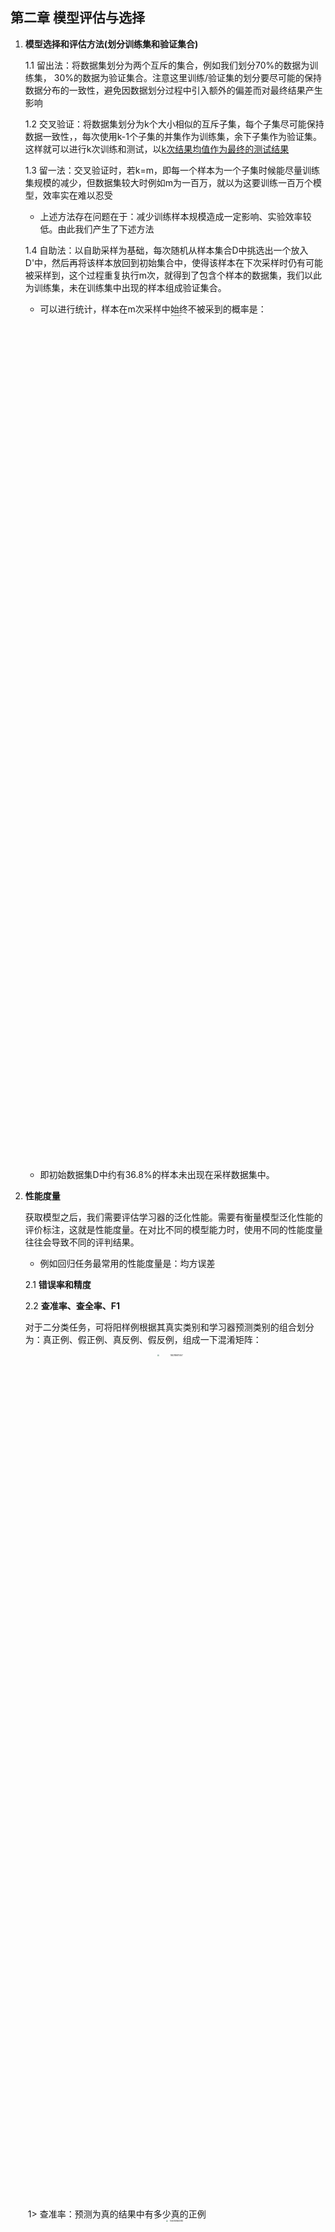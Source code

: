 ## 第二章 模型评估与选择

1. **模型选择和评估方法(划分训练集和验证集合)**

   1.1 留出法：将数据集划分为两个互斥的集合，例如我们划分70%的数据为训练集， 30%的数据为验证集合。注意这里训练/验证集的划分要尽可能的保持数据分布的一致性，避免因数据划分过程中引入额外的偏差而对最终结果产生影响

   1.2 交叉验证：将数据集划分为k个大小相似的互斥子集，每个子集尽可能保持数据一致性，，每次使用k-1个子集的并集作为训练集，余下子集作为验证集。这样就可以进行k次训练和测试，以[k次结果均值作为最终的测试结果](https://zhuanlan.zhihu.com/p/30006720)

   1.3 留一法：交叉验证时，若k=m，即每一个样本为一个子集时候能尽量训练集规模的减少，但数据集较大时例如m为一百万，就以为这要训练一百万个模型，效率实在难以忍受

   * 上述方法存在问题在于：减少训练样本规模造成一定影响、实验效率较低。由此我们产生了下述方法

   1.4 自助法：以自助采样为基础，每次随机从样本集合D中挑选出一个放入D'中，然后再将该样本放回到初始集合中，使得该样本在下次采样时仍有可能被采样到，这个过程重复执行m次，就得到了包含个样本的数据集，我们以此为训练集，未在训练集中出现的样本组成验证集合。

   * 可以进行统计，样本在m次采样中始终不被采到的概率是：
   <div align=center>
   <img src="https://cdn.jsdelivr.net/gh/CallmeZhouxiaolun/Machine-Learning-Nodes@main/pic/1582189256839.png" width="35%" height="35%" alt="1582189256839" style="zoom: 15%;" />
   </div>

     * 即初始数据集D中约有36.8%的样本未出现在采样数据集中。

2. **性能度量**

   ​		获取模型之后，我们需要评估学习器的泛化性能。需要有衡量模型泛化性能的评价标注，这就是性能度量。在对比不同的模型能力时，使用不同的性能度量往往会导致不同的评判结果。

   * 例如回归任务最常用的性能度量是：均方误差

   2.1 **错误率和精度**

   2.2 **查准率、查全率、F1**

   ​		对于二分类任务，可将阳样例根据其真实类别和学习器预测类别的组合划分为：真正例、假正例、真反例、假反例，组成一下混淆矩阵： 
   <div align=center>
   <img src="https://cdn.jsdelivr.net/gh/CallmeZhouxiaolun/Machine-Learning-Nodes@main/pic/1582189811467.png" width="35%" height="35%" alt="1582189811467" style="zoom: 20%;" /> 
   </div>  
   ​	1> 查准率：预测为真的结果中有多少真的正例  
   <div align=center>
   <img src="https://cdn.jsdelivr.net/gh/CallmeZhouxiaolun/Machine-Learning-Nodes@main/pic/1582189869788.png" width="25%" height="25%" alt="1582189869788" style="zoom:20%;" />  
   </div>
   ​	2> 查全率：真正的正例中有多少被预测为正例  
   <div align=center>
   <img src="https://cdn.jsdelivr.net/gh/CallmeZhouxiaolun/Machine-Learning-Nodes@main/pic/1582189924565.png" width="25%" height="25%" alt="1582189924565" style="zoom:20%;" />
   </div>
    * 查准率和查全率是一对矛盾的度量。一般来说查准率高时，查全率往往偏低，而查全率高时，查准率偏低

    * 我们可根据学习器的预测结果对样例进行排序，排在前面的是学习器任务‘最可能’是正例的样本，排在最后一个的是学习器认为‘最不可能’是正例的样本。按此顺序逐个把样本作为正例进行预测，则每次都可以计算查准率、查全率，以查准率、查全率为轴，可以得到查准率-查全率曲线（P-曲线）

      若一个学习器的P-R曲线被另一个学习器的曲线完全包住时，可断言后者的性能优于前者，若出现交叉时则难以区分优劣。

      * 此时一个比较好的评估方法是比较P-R曲线下的面积大小，但该面积难以估算
      * 平衡点：查准率==查全率的取值比较，但过于简单，

      所以更多时候采用F1值

   ​	3> F1: <img src="https://cdn.jsdelivr.net/gh/CallmeZhouxiaolun/Machine-Learning-Nodes@main/pic/1582190778882.png" width="35%" height="35%" alt="1582190778882" style="zoom:20%;" />

   <img src="https://cdn.jsdelivr.net/gh/CallmeZhouxiaolun/Machine-Learning-Nodes@main/pic/1582190880928.png" width="35%" height="35%" alt="1582190880928" style="zoom:20%;" />

   * 若有多个二分类混淆矩阵：例如，进行多次训练/测试，每次得到一个混淆矩阵，或者在多个数据集上训练测试，再或者执行多分类任务，两两类别组合对应一个混淆矩阵。我们需要在n个混淆矩阵上综合考虑查准率、查全率

* <img src="https://cdn.jsdelivr.net/gh/CallmeZhouxiaolun/Machine-Learning-Nodes@main/pic/1582191255012.png" width="35%" height="35%" alt="1582191255012" style="zoom:20%;" />

* <img src="https://cdn.jsdelivr.net/gh/CallmeZhouxiaolun/Machine-Learning-Nodes@main/pic/1582191284498.png" width="35%" height="35%" alt="1582191284498" style="zoom: 20%;" />
  <img src="https://cdn.jsdelivr.net/gh/CallmeZhouxiaolun/Machine-Learning-Nodes@main/pic/1582191313868.png" width="35%" height="35%" alt="1582191313868" style="zoom:20;" />

2.3 **ROC和AUC**

​		很多学习器会为测试样本产生一个实值或者概率预测，然后将这个预测值与一个分类阈值进行比较，若大于阈值则分为正类，否则为反类。也就是说这个实值或概率预测结果的好坏，直接决定了学习器的泛化能力。实际上，根据这个实值或者概率预测结果，我们可以对测试样本进行排序，“最可能”是正例的排在最前面，“最不可能”是正例的排在最后面。这样分类的过程就相当于这个排序中以某个截断点将样本分为两部分，前一部分作为正例，后一部分作为负例。

​		在不同的应用任务中，我们可以根据任务需求来采用不同的截断点，若我们更重视查准率，则可采用排序中考前的位置进行截断，若更重视查全率，则可选择靠后的位置进行截断。因此排序本身的质量好坏，体现了综合考虑学习器在一般情况下泛化性能的好坏。ROC曲线就是从这个角度出发来研究学习器泛化性能的有力工具。

* 与P-R曲线相似，根据学习器的预测结果对样例进行排序，按此顺序逐个把样本作为正例进行预测，每次计算两个重要量的值，分别以他们为横纵坐标作图，就得到了ROC曲线。

* 与P-R曲线采用查准率、查全率作为纵、横轴不同，ROC曲线的纵轴是“真正例率”（TPR），横轴为“假正例率”（FPR）：

  <img src="https://cdn.jsdelivr.net/gh/CallmeZhouxiaolun/Machine-Learning-Nodes@main/pic/1582192863991.png" alt="1582192863991" style="zoom:20%;" />

  简单点说TRP就是真正为正例样本有多少被预测为正例， FPR就是真正为负例样本有多少预测为正例

<img src="https://github.com/CallmeZhouxiaolun/Machine-Learning-Nodes/blob/main/pic/1582193102202.png" alt="1582193102202" style="zoom:20%;" />

  * 在进行学习器的比较时，与P-R图相似，若一个学习器的二ROC曲线被另一个学习器的曲线完全包住，则可断言后者的性能优于前者；若两个学习器的ROC曲线发生交叉，则难以断言。如果一定要进行比较，则较为合理的依据是比较ROC曲线下的面积， 即AUC

    <img src="https://github.com/CallmeZhouxiaolun/Machine-Learning-Nodes/blob/main/pic/1582193389169.png" alt="1582193389169" style="zoom:20%;" />

<img src="https://cdn.jsdelivr.net/gh/CallmeZhouxiaolun/Machine-Learning-Nodes@main/pic/1582193406072.png" alt="1582193406072" style="zoom:20%;" />

<img src="https://cdn.jsdelivr.net/gh/CallmeZhouxiaolun/Machine-Learning-Nodes@main/pic/1582194699486.png" alt="1582194699486" style="zoom:20%;" />

​					上述等式证明可见：[AUC=1-L证明](https://zhuanlan.zhihu.com/p/30006720)

​	2.4 **代价敏感错误率与代价曲线**

​		现实任务中常常会遇到这样的情况：不同类型的错误所造成的后果不同。以二分类任务为例：我们可根据任务的领域知识设定一个“代价矩阵”：

<img src="https://cdn.jsdelivr.net/gh/CallmeZhouxiaolun/Machine-Learning-Nodes@main/pic/1582261300955.png" alt="1582261300955" style="zoom:20%;" />

​		前面介绍的一些性能度量，大都隐式的假设了均等代价。在非均等代价下，我们所希望的不再是简单的最小化错误次数，而是希望最小化“总体代价”。设定代价敏感错误率为：

<img src="https://cdn.jsdelivr.net/gh/CallmeZhouxiaolun/Machine-Learning-Nodes@main/pic/1582261453417.png" alt="1582261453417" style="zoom:20%;" />

​		在非均等代价下，ROC曲线不能直接反映出学习器的期望总体代价，而“代价曲线”则可以达到该目的，代价曲线图的横轴是取值为[0,1]的正例概率代价：

<img src="https://cdn.jsdelivr.net/gh/CallmeZhouxiaolun/Machine-Learning-Nodes@main/pic/1582265405375.png" alt="1582265405375" style="zoom:20%;" />

  * 注意：书中将正例视为0，负例视为1。这里解释一下归一化 <img src="https://www.zhihu.com/equation?tex=p%2Acost_%7B01%7D%2B%281-p%29%2Acost_%7B10%7D" alt="[公式]" style="zoom:80%;" /> ，可以理解为把全部的样本全部判错的代价，即正的全判负，负的全判正的概率代价。没有分类器的期望代价会比这种情况下更糟糕的了，可以保证所得到的P(+)和下面的cost为[0,1]，因此采用这种方式进行归一化。

    纵轴是归一化代价，FPR定义为假正例率，FNR定义为假反例率。

<img src="https://cdn.jsdelivr.net/gh/CallmeZhouxiaolun/Machine-Learning-Nodes@main/pic/1582265867719.png" alt="1582265867719" style="zoom:20%;" />

  * 接下来我们解释一下采用该归一化代价的原因：

    根据对ROC曲线的理解，我们发现一个分类器对应一个阈值 $\eta$ ，每个阈值对应这ROC曲线上一点，即（FPR， TPR）。针对于单个分类器的期望代价，

     <img src="https://cdn.jsdelivr.net/gh/CallmeZhouxiaolun/Machine-Learning-Nodes@main/pic/1611314139(1).png" alt="[公式]" style="zoom:80%;" /> 

    该分类器的期望代价为：    
    $$
    \mathbb{E}[Cost] = \sum_{i=0}^{1}\sum_{j=0}^{1}c_{ij}Pr[decide\ H_j|H_i]Pr[H_i]  
    $$  
    其中， $c_{}ij$ 是代价矩阵，而 $Pr[decide\ H_j|H_i]$ 为条件概率，结合分类结果的混淆矩阵，可得到：  
    $$
    Pr[decide\ H_1|H_0] = FPR  
    Pr[decide\ H_1|H_1] = TPR    
    Pr[decide\ H_0|H_1] = FNR    
    Pr[decide\ H_0|H_0] = TNR    
    $$    
      
    而 $Pr[H_i]$ 为先验概率，其中 $Pr[H_1]=p$ 即为正例概率，负例概率为 $Pr[H_0] =1-Pr[H_1]=1-p$      
    
    将条件概率和先验概率带入到期望代价 $\mathbb{E}[Cost]$ 中，同时 $c_{00}\ c_{11}$ 都等于0，计算可得：          
    $$
    \mathbb{E}[Cost] = c_{01}*(1-p)*FPR + c_{10}*p*FNR  
    $$      
      
    * 将上式与归一化代价的分字进行比较，区别在于周老师书中将0视为正例，1视为反例，这里根据习惯将1视为正例，将0视为反例，其实质相同。
    * 因此代价曲线实质为正例概率代价和期望代价的关系图
    
* 进一步分析x、y函数，我们可以发现： $y=FNR*x + FPR*(1-x)$ 。针对一个分类器，对应于ROC上的一个点（FNR，TPR），可计算出FNR，然后在代价平面上绘制一条 (0, FPR)到(1,FNR)的线段。线段下的面积即表示了该条件下的期望总体代价。

  注意：这里即为该分类器下针对所有可能的P的期望总体代价。

* 如此将ROC曲线上的每个点转化为代价平面的一条线段，然后取所有线段的下界，围成的面积即为所有条件下学习器的期望总体代价。

  注意：这里的所有条件，指的是学习器在所有阈值上产生的所有分类器在可能的P下的期望总体代价

  * 接下来我们讨论所有条件下学习器的期望总体代价：     
  $$
  C_{l}(P) = \inf_{f\in F}\{FNR*P+FPR*(1-P)\}\ P\in[0,1]  
  $$    

  * 假设P服从U(0,1)的均匀分布，概率密度为f(P)，则期望总体代价为：      
    $$
    \begin{align}    
    \mathbb{E}_{P\sim U(0,1)}  &= \int_{0}^{1}U(P;0,1)C_{l}dP  
    &= \int_{0}^{1}C_{l}(P)dP  
    &= A_{l}  
    \end{align}  
    $$
    由此可以证明，在先验概率P符合0-1的均匀分布下，学习器$l$对应的所有分类器、所有P下的期望总体代价等于代价曲线所围成的面积。

3. **比较检验**

   

4. **偏差和方差**

   算法的期望泛化误差可进一步划分为：偏差、方差、噪声

   * 首先介绍一下期望值的含义： 期望值的含义是指在**同样的条件**下**重复多次**随机试验，得到的所有可能状态的平均结果 。对于机器学习来说，我们选定一种算法(选定超参数)，以及设置一个固定的训练集大小，以相同上述条件为标准即为特定模型。

   * 然后每次训练时从样本空间中选择一批样本作为训练集，但每次都随机抽取不同的样本，这样重复进行多次训练。每次训练会得到一个具体的模型，每个具体模型对同一个未见过的样本进行预测可以得到预测值。不断重复训练和预测，就能得到一系列预测值，根据样本和这些预测值计算出方差和偏差，就可以帮助我们考察该特定模型的预测误差的期望值，也就能衡量该特定模型的性能。对比多个特定模型的误差的期望值，可以帮助我们选择合适的模型。 

   * 接下来举个例子：

     设置真实模型 $f(x)=x+2sin(1.5x)$，样本值 y 就在真实值的基础上叠加一个随机噪音 N(0,0.2)。 

     <img src="https://pic1.zhimg.com/v2-b0580e8e74d970d3ff5b7f20f82d6d94_r.jpg" alt="preview" style="zoom:50%;" /> 

     * 使用线性函数来构建模型，训练样本来自随机采集的一组 y，经过多次重复，可以得到一系列具体的线性模型，如下图中那一组聚集在一起的黑色直线所示，其中间有一条红色线是这一组线性函数的平均（期望值）。这就是特定模型（线性函数）在同样条件下（每次取20个样本点）重复多次（得到50个线性函数）。 

       <img src="https://cdn.jsdelivr.net/gh/CallmeZhouxiaolun/Machine-Learning-Nodes@main/pic/1582282073517.png" alt="1582282073517" style="zoom:50%;" />

       * 这里针对特定x值，黑色直线在x值上一系列分布反映了它的方差，而 50个预测的期望值（红线）与真实值 f(x) 之间的距离体现了**偏差（Bias）** ，样本值y与真实值之间的差异为噪声。

   4.1 **简单介绍一下偏差、方差、噪声**

   *  **Bias**是用**所有可能的训练数据集**训练出的**所有模型**的输出的**平均值**与**真实模型**的输出值之间的差异。 
   *   **Variance**是**不同的训练数据集训练出的模型**输出值之间的差异。 
   *   **噪声**的存在是学习算法所无法解决的问题，数据的质量决定了学习的上限。假设在数据已经给定的情况下，此时上限已定，我们要做的就是尽可能的接近这个上限。 

   4.2 **以数学公式定义偏差、方差、噪声**

   ​	首先定义数学符号：

    <img src="https://pic3.zhimg.com/v2-75d3929ab76068d100988df5157402be_r.jpg" alt="preview" style="zoom: 80%;" /> 

   以回归任务为例：学习算法的**期望预测**为：
   $$
   \overline{f}(x) = \mathbb{E}_{D}[f(x,D)]
   $$
   注意：这里的期望就是针对不同数据集D，算法训练的所有模型对下的预测值取期望，即平均预测

   * 使用样本数相同的不同训练集产生的**方差**为：
     $$
     var(x) = \mathbb{E}_{D}[(f(x;D)-\overline f(x))^2]
     $$
     方差度量的是： **同样大小的训练集的变动所导致的学习性能的变化，即刻画了数据扰动所造成的影响。** 

   * **偏差**：期望输出与真实标记的差别：
     $$
     bias^{2}(x) = (\overline f(x)-y)^{2}
     $$
     偏差度量的是： **学习算法的期望预测与真实结果的偏离程度，即刻画了学习算法本身的拟合能力。** 

   * 噪声：
     $$
     \varepsilon^{2} = \mathbb E_{D}[(y_{D}-y)^2]
     $$
     噪声含义： **表达了在当前任务上任何学习算法所能达到的期望泛化误差的下界，即刻画了学习问题本身的难度。** 

   综上：偏差度量的是特定模型(算法、参数、训练集选定)的拟合能力，方差度量的是同一模型在不同数据集上的稳定性

   4.3 **泛化误差与偏差、方差、噪声的关系**

   ​	为便于讨论，假定噪声期望为0， 即  $ \mathbb E_{D}[y_{D}-y]=0 $，通过简单的多项式展开合并，可对算法的期望泛化误差进行分解：

   <img src="https://cdn.jsdelivr.net/gh/CallmeZhouxiaolun/Machine-Learning-Nodes@main/pic/1582283465273.png" alt="1582283465273" style="zoom:20%;" />

   关于第三、第六个等式的化简：

   ​		<img src="https://github.com/CallmeZhouxiaolun/Machine-Learning-Nodes/blob/main/pic/1582284476505.png" alt="1582284476505" style="zoom:15%;" />

   

     * 偏差-方差分解说明，泛化性能是由学习算法的能力、数据的充分性以及任务本身的难度所共同觉得的。给定学习任务，为了取得好的泛化性能，则需使偏差偏小，即能充分拟合数据，并且使方差较小，即使的数据扰动产生的影响小。

   4.4 **偏差和方差的图形解释**

     

    <img src="https://cdn.jsdelivr.net/gh/CallmeZhouxiaolun/Machine-Learning-Nodes@main/pic/1611314035(1).png" alt="preview" style="zoom: 50%;" /> 

   4.5 **偏差方差窘境**

   <img src="https://cdn.jsdelivr.net/gh/CallmeZhouxiaolun/Machine-Learning-Nodes@main/pic/1582285269162.png" alt="1582285269162" style="zoom:20%;" />

   4.6 **偏差、方差和模型复杂度的关系**

    复杂度高的模型通常对训练数据有很好的拟合能力，但是对测试数据就不一定了。而复杂度太低的模型又不能很好的拟合训练数据，更不能很好的拟合测试数据。因此，模型复杂度和模型偏差和方差具有如下图所示关系。 

   ​		 ![preview](https://pic4.zhimg.com/v2-1c8804f2885d07958a55c50164e74b43_r.jpg) 

   4.7  **偏差、方差与bagging、boosting的关系**

   ​		Bagging算法是对训练样本进行采样，产生出若干不同的子集，再从每个数据子集中训练出一个分类器，取这些分类器的平均，所以是降低模型的方差（variance）。Bagging算法和Random Forest这种并行算法都有这个效果。

   ​		Boosting则是迭代算法，每一次迭代都根据上一次迭代的预测结果对样本进行权重调整，所以随着迭代不断进行，误差会越来越小，所以模型的偏差（bias）会不断降低。

   4.8 **如何解决偏差、方差问题？**

   ​		**整体思路：**首先，要知道偏差和方差是无法完全避免的，只能尽量减少其影响。
   ​	（1）在避免偏差时，**需尽量选择正确的模型**，一个非线性问题而我们一直用线性模型去解决，那无论如何，高偏差是无法避免的。
   ​	（2）有了正确的模型，**我们还要慎重选择数据集的大小**，通常数据集越大越好，但大到数据集已经对整体所有数据有了一定的代表性后，再多的数据已经不能提升模型了，反而会带来计算量的增加。而训练数据太小一定是不好的，这会带来过拟合，模型复杂度太高，方差很大，不同数据集训练出来的模型变化非常大。
   ​	（3）最后，**要选择合适的模型复杂度**，复杂度高的模型通常对训练数据有很好的拟合能力。

   ​	**针对偏差和方差的思路：**
   ​	**偏差：**实际上也可以称为避免欠拟合。
   ​	1、寻找更好的特征 -- 具有代表性。
   ​	2、用更多的特征 -- 增大输入向量的维度。（增加模型复杂度）
   ​	**方差：**避免过拟合
   ​	1、增大数据集合 -- 使用更多的数据，减少数据扰动所造成的影响
   ​	2、减少数据特征 -- 减少数据维度，减少模型复杂度
   ​	3、正则化方法
   ​	4、交叉验证法
 
    * 注：偏差、方差参考以下资料：

      [偏差Bias和方差Variance——机器学习中的模型选择](https://zhuanlan.zhihu.com/p/44872686)

      [偏差（Bias）与方差（Variance）](https://zhuanlan.zhihu.com/p/38853908)	
